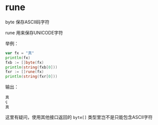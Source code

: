# rune

byte 保存ASCII码字符

rune 用来保存UNICODE字符

举例：

```go
var fx = "真"
println(fx)
fxb := []byte(fx)
println(string(fxb[0]))
fxr := []rune(fx)
println(string(fxr[0]))
```

输出：

```
真
ç
真
```

这里有疑问，使用其他接口返回的 `byte[]` 类型里岂不是只能包含ASCII字符